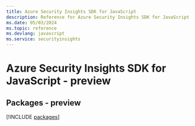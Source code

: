 ```yaml
---
title: Azure Security Insights SDK for JavaScript
description: Reference for Azure Security Insights SDK for JavaScript
ms.date: 05/03/2024
ms.topic: reference
ms.devlang: javascript
ms.service: securityinsights
---
```

# Azure Security Insights SDK for JavaScript - preview
## Packages - preview
[!INCLUDE [packages](security-insights-index.md)]